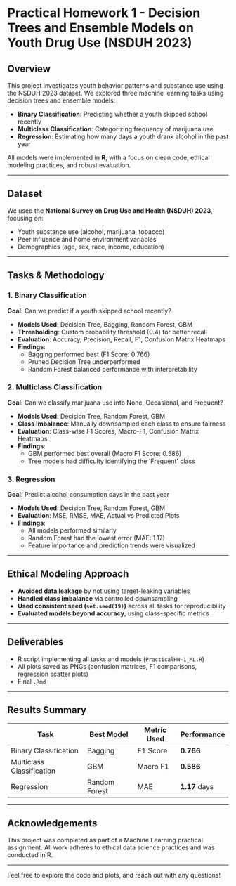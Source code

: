 # Practical Homework 1 - Decision Trees and Ensemble Models on Youth Drug Use (NSDUH 2023)

## Overview
This project investigates youth behavior patterns and substance use using the NSDUH 2023 dataset. We explored three machine learning tasks using decision trees and ensemble models:

- **Binary Classification**: Predicting whether a youth skipped school recently
- **Multiclass Classification**: Categorizing frequency of marijuana use
- **Regression**: Estimating how many days a youth drank alcohol in the past year

All models were implemented in **R**, with a focus on clean code, ethical modeling practices, and robust evaluation.

---

## Dataset
We used the **National Survey on Drug Use and Health (NSDUH) 2023**, focusing on:
- Youth substance use (alcohol, marijuana, tobacco)
- Peer influence and home environment variables
- Demographics (age, sex, race, income, education)

---

## Tasks & Methodology

### 1. Binary Classification
**Goal**: Can we predict if a youth skipped school recently?

- **Models Used**: Decision Tree, Bagging, Random Forest, GBM
- **Thresholding**: Custom probability threshold (0.4) for better recall
- **Evaluation**: Accuracy, Precision, Recall, F1, Confusion Matrix Heatmaps
- **Findings**:
  - Bagging performed best (F1 Score: 0.766)
  - Pruned Decision Tree underperformed
  - Random Forest balanced performance with interpretability

### 2. Multiclass Classification
**Goal**: Can we classify marijuana use into None, Occasional, and Frequent?

- **Models Used**: Decision Tree, Random Forest, GBM
- **Class Imbalance**: Manually downsampled each class to ensure fairness
- **Evaluation**: Class-wise F1 Scores, Macro-F1, Confusion Matrix Heatmaps
- **Findings**:
  - GBM performed best overall (Macro F1 Score: 0.586)
  - Tree models had difficulty identifying the 'Frequent' class

### 3. Regression
**Goal**: Predict alcohol consumption days in the past year

- **Models Used**: Decision Tree, Random Forest, GBM
- **Evaluation**: MSE, RMSE, MAE, Actual vs Predicted Plots
- **Findings**:
  - All models performed similarly
  - Random Forest had the lowest error (MAE: 1.17)
  - Feature importance and prediction trends were visualized

---

## Ethical Modeling Approach
- **Avoided data leakage** by not using target-leaking variables
- **Handled class imbalance** via controlled downsampling
- **Used consistent seed (`set.seed(19)`)** across all tasks for reproducibility
- **Evaluated models beyond accuracy**, using class-specific metrics

---

## Deliverables
- R script implementing all tasks and models (`PracticalHW-1_ML.R`)
- All plots saved as PNGs (confusion matrices, F1 comparisons, regression scatter plots)
- Final `.Rmd` 

---

## Results Summary
| Task                   | Best Model     | Metric Used | Performance       |
|------------------------|----------------|--------------|--------------------|
| Binary Classification | Bagging        | F1 Score     | **0.766**         |
| Multiclass Classification | GBM         | Macro F1     | **0.586**         |
| Regression            | Random Forest  | MAE          | **1.17** days     |

---

## Acknowledgements
This project was completed as part of a Machine Learning practical assignment. All work adheres to ethical data science practices and was conducted in R.


---

Feel free to explore the code and plots, and reach out with any questions!
